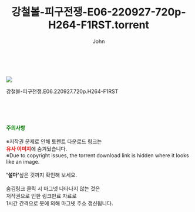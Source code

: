 ﻿---
layout: post
title:  "    강철볼-피구전쟁-E06-220927-720p-H264-F1RST.torrent"
author: John
categories: [ TV ]
tags: [  ]
image: https://torrentrj55.com/uploadfile/full/1d43fc4eca027d9657a003c79eb48dc10a629665.jpg 
description: "    강철볼-피구전쟁-E06-220927-720p-H264-F1RST torrent 정보 공유"
toc: true
toc_sticky: true
---

<br>
<p><img src="https://torrentrj55.com/uploadfile/full/1d43fc4eca027d9657a003c79eb48dc10a629665.jpg"/></p>
 강철볼-피구전쟁.E06.220927.720p.H264-F1RST  
    
<br><br><br>
<p data-ke-size="size16"><b><span style="color: green;">주의사항</span></b><br /><br />※저작권 문제로 인해 토렌트 다운로드 링크는<br /><b><span style="color: red;">유사 이미지</span></b>에 숨겨뒀습니다.<br />※Due to copyright issues, the torrent download link is hidden where it looks like an image.<br /><br /><b>'설마'</b>싶은 것까지 확인해 보세요.<br /><br />숨김링크 클릭 시 마그넷 나타나지 않는 것은<br />저작권으로 인한 링크만료 자료로<br />1시간 간격으로 봇에 의해 마그넷 주소 갱신됩니다.</p>
